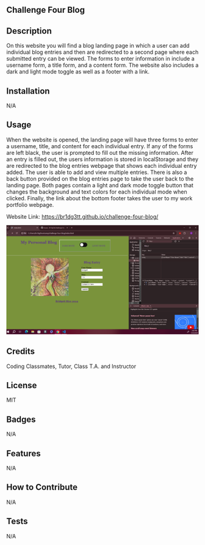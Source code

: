 ## Challenge Four Blog

## Description

On this website you will find a blog landing page in which a user can add individual blog entries and then are redirected to a second page where each submitted entry can be viewed.  The forms to enter information in include a username form, a title form, and a content form.  The website also includes a dark and light mode toggle as well as a footer with a link.

## Installation

N/A

## Usage

When the website is opened, the landing page will have three forms to enter a username, title, and content for each individual entry.  If any of the forms are left black, the user is prompted to fill out the missing information.  After an entry is filled out, the users information is stored in localStorage and they are redirected to the blog entries webpage that shows each individual entry added.  The user is able to add and view multiple entries.  There is also a back button provided on the blog entries page to take the user back to the landing page.  Both pages contain a light and dark mode toggle button that changes the background and text colors for each individual mode when clicked.  Finally, the link about the bottom footer takes the user to my work portfolio webpage.

Website Link: https://br1dg3tt.github.io/challenge-four-blog/

![screenshot of webpage](assets/images/Screenshot.png)

## Credits

Coding Classmates, Tutor, Class T.A. and Instructor

## License

MIT

## Badges

N/A

## Features

N/A

## How to Contribute

N/A

## Tests

N/A